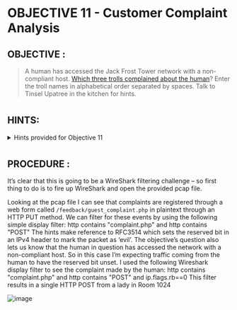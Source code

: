 # OBJECTIVE 11 - Customer Complaint Analysis #

## OBJECTIVE : ##
>A human has accessed the Jack Frost Tower network with a non-compliant host. [Which three trolls complained about the human](https://downloads.holidayhackchallenge.com/2021/jackfrosttower-network.zip)? Enter the troll names in alphabetical order separated by spaces. Talk to Tinsel Upatree in the kitchen for hints. 
#  

## HINTS: ##
<details>
  <summary>Hints provided for Objective 11</summary>
  
>-	Different from BPF capture filters, Wireshark's [display filters](https://wiki.wireshark.org/DisplayFilters) can find text with the `contains` keyword - and evil bits with `ip.flags.rb`.
>-	[RFC3514](https://datatracker.ietf.org/doc/html/rfc3514) defines the usage of the "Evil Bit" in IPv4 headers.

</details>

#  

## PROCEDURE : ##

It’s clear that this is going to be a WireShark filtering challenge – so first thing to do is to fire up WireShark and open the provided pcap file.

Looking at the pcap file I can see that complaints are registered through a web form called `/feedback/guest_complaint.php` in plaintext through an HTTP PUT method.  We can filter for these events by using the following simple display filter:
http contains "complaint.php" and http contains "POST"
The hints make reference to RFC3514 which sets the reserved bit in an IPv4 header to mark the packet as ‘evil’.  The objective’s question also lets us know that the human in question has accessed the network with a non-compliant host.  So in this case I’m expecting traffic coming from the human to have the reserved bit unset.  I used the following Wireshark display filter to see the complaint made by the human:
http contains "complaint.php" and http contains "POST" and  ip.flags.rb==0
This filter results in a single HTTP POST from a lady in Room 1024

![image](https://github.com/beta-j/SANS-Holiday-Hack-Challenge-2021/assets/60655500/616aa097-47b9-4a8c-b375-3b4e8801a3f6)
